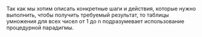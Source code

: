Так как мы хотим описать конкретные шаги и действия, которые нужно выполнить, чтобы получить требуемый результат, то таблицы умножения для всех чисел от 1 до n подразумевает использование процедурной парадигмы.